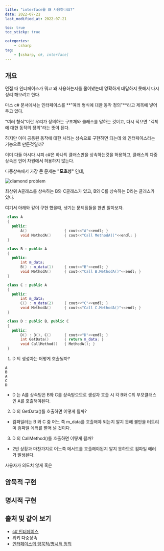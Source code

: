 ```yaml
---
title: "interface를 왜 사용하나요?"
date: 2022-07-21
last_modified_at: 2022-07-21

toc: true
toc_sticky: true

categories:
    - csharp
tag:
    - [csharp, c#, interface]
---
```


## 개요
면접 때 인터페이스가 뭐고 왜 사용하는지를 물어봤는데 명확하게 대답하지 못해서 다시 정리 해보려고 한다.

마소 c# 문서에서는 인터페이스를 **"여러 형식에 대한 동작 정의"**라고 제목에 넣어 두고 있다.

"여러 형식"이란 우리가 정의하는 구조체와 클래스를 말하는 것이고, 다시 적으면 "객체에 대한 동작의 정의"라는 뜻이 된다.

하지만 이미 공통된 동작에 대한 처리는 상속으로 구현하면 되는데 왜 인터페이스라는 기능으로 만든것일까?

이미 다들 아시다 시피 c#은 하나의 클래스만을 상속하는것을 허용하고, 클래스의 다중상속은 언어 차원에서 허용하지 않는다.
  
다중상속에서 가장 큰 문제는 **"모호성"** 인데, 
   
![diamond problem](https://upload.wikimedia.org/wikipedia/commons/thumb/8/8e/Diamond_inheritance.svg/440px-Diamond_inheritance.svg.png)
      
최상위 A클래스를 상속하는 B와 C클래스가 있고, B와 C를 상속하는 D라는 클래스가 있다.
  
여기서 아래와 같이 구현 했을때, 생기는 문제점들을 한번 알아보자.

 ```cpp
  class A
  {
    public:
        A()                 { cout<<"A"<<endl; }
        void MethodA()      { cout<<"Call MethodA()"<<endl; }
  }

  class B : public A
  {
    public:
        int m_data;
        B() : m_data(1)     { cout<<"B"<<endl; }
        void MethodA()      { cout<<"Call B.MethodA()"<<endl; }
  }

  class C : public A
  {
    public:
        int m_data;
        C() : m_data(2)     { cout<<"C"<<endl; }
        void MethodA()      { cout<<"Call C.MethodA()"<<endl; }
  }

  class D : public B, public C
  {
    public:
        D() : B(), C()      { cout<<"D"<<endl; }
        int GetData()       { return m_data; }
        void CallMethod()   { MethodA(); }
  }
 ```   
 1. D 의 생성자는 어떻게 호출될까?
  ``` 
  A
  B
  A
  C
  D
  ```
  - D 는 A를 상속받은 B와 C를 상속받으므로 생성자 호출 시 각 B와 C의 부모클래스인 A를 호출해야된다.
 2. D 의 GetData()를 호출하면 어떻게 될까?
  - 컴파일러는 B 와 C 중 어느 쪽 m_data를 호출해야 되는지 알지 못해 불만을 터트리며 컴파일 에러를 뱉어 낼 것이다.
 3. D 의 CallMethod()를 호출하면 어떻게 될까?
  - 2번 상황과 마찬가지로 어느쪽 메서드를 호출해야된지 알지 못하므로 컴파일 에러가 발생된다.

사용자가 의도치 않게 혹은 
   


## 암묵적 구현
## 명시적 구현
## 출처 및 같이 보기
- <a href="https://docs.microsoft.com/ko-kr/dotnet/csharp/fundamentals/types/interfaces">c# 인터페이스</a>
- <a herf="https://ko.wikipedia.org/wiki/%EB%8B%A4%EC%A4%91_%EC%83%81%EC%86%8D">위키 다중상속</a>
- <a href="https://www.csharpstudy.com/DevNote/Article/4">인터페이스의 암묵적/명시적 정의</a>

